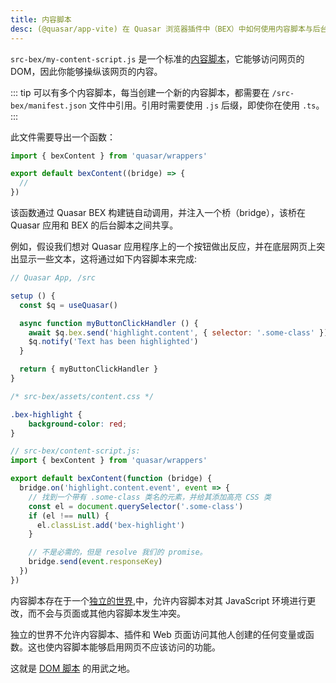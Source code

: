 ```yaml
---
title: 内容脚本
desc: (@quasar/app-vite) 在 Quasar 浏览器插件中（BEX）中如何使用内容脚本与后台脚本和应用部分通信。
---
```


`src-bex/my-content-script.js` 是一个标准的[内容脚本](https://developer.chrome.com/extensions/content_scripts)，它能够访问网页的 DOM，因此你能够操纵该网页的内容。

::: tip
可以有多个内容脚本，每当创建一个新的内容脚本，都需要在 `/src-bex/manifest.json` 文件中引用。引用时需要使用 `.js` 后缀，即使你在使用 `.ts`。
:::

此文件需要导出一个函数：

```js
import { bexContent } from 'quasar/wrappers'

export default bexContent((bridge) => {
  //
})
```

该函数通过 Quasar BEX 构建链自动调用，并注入一个桥（bridge），该桥在 Quasar 应用和 BEX 的后台脚本之间共享。


例如，假设我们想对 Quasar 应用程序上的一个按钮做出反应，并在底层网页上突出显示一些文本，这将通过如下内容脚本来完成:

```js
// Quasar App, /src

setup () {
  const $q = useQuasar()

  async function myButtonClickHandler () {
    await $q.bex.send('highlight.content', { selector: '.some-class' })
    $q.notify('Text has been highlighted')
  }

  return { myButtonClickHandler }
}
```

```css
/* src-bex/assets/content.css */

.bex-highlight {
    background-color: red;
}
```

```js
// src-bex/content-script.js:
import { bexContent } from 'quasar/wrappers'

export default bexContent(function (bridge) {
  bridge.on('highlight.content.event', event => {
    // 找到一个带有 .some-class 类名的元素，并给其添加高亮 CSS 类
    const el = document.querySelector('.some-class')
    if (el !== null) {
      el.classList.add('bex-highlight')
    }

    // 不是必需的，但是 resolve 我们的 promise。
    bridge.send(event.responseKey)
  })
})
```

内容脚本存在于一个[独立的世界](https://developer.chrome.com/extensions/content_scripts#isolated_world),中，允许内容脚本对其 JavaScript 环境进行更改，而不会与页面或其他内容脚本发生冲突。

独立的世界不允许内容脚本、插件和 Web 页面访问其他人创建的任何变量或函数。这也使内容脚本能够启用网页不应该访问的功能。

这就是
<a class="doc-link" href="/quasar-cli-vite/developing-browser-extensions/dom-script">DOM 脚本</a>
的用武之地。
